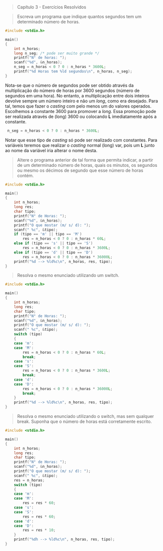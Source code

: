 > Capítulo 3 - Exercícios Resolvidos

> Escreva um programa que indique quantos segundos tem um determinado número de horas.

```c
#include <stdio.h>

main()
{
    int n_horas;
    long n_seg; /* pode ser muito grande */
    printf("N° de horas: ");
    scanf("%d", &n_horas);
    n_seg = n_horas < 0 ? 0 : n_horas * 3600L;
    printf("%d Horas tem %ld segundos\n", n_horas, n_seg);
}
```

Nota-se que o número de segundos pode ser obtido através da multiplicação do número de horas por 3600 segundos (número de segundos em uma hora). No entanto, a multiplicação entre dois inteiros devolve sempre um número inteiro e não um _long_, como era desejado. Para tal, temos que fazer o _casting_ com pelo menos um do valores operados.
Escolhemos a constante 3600 para promover a _long_. Essa promoção pode ser realizada através de (long) 3600 ou colocando **L** imediatamente após a constante.

```c
 n_seg = n_horas < 0 ? 0 : n_horas * 3600L;
```

Notar que esse tipo de _casting_ só pode ser realizado com constantes. Para variáveis teremos que realizar o _casting_ normal (long) var, pois um **L** junto ao nome da variável iria alterar o nome desta.

> Altere o programa anterior de tal forma que permita indicar, a partir de um determinado número de horas, quais os minutos, os segundos ou mesmo os décimos de segundo que esse número de horas contém.

```c
#include <stdio.h>

main()
{
    int n_horas;
    long res;
    char tipo;
    printf("N° de Horas: ");
    scanf("%d", &n_horas);
    printf("O que mostar (m/ s/ d): ");
    scanf(" %c", &tipo);
    if (tipo == 'm' || tipo == 'M')
        res = n_horas < 0 ? 0 : n_horas * 60L;
    else if (tipo == 's' || tipo == 'S')
        res = n_horas < 0 ? 0 : n_horas * 3600L;
    else if (tipo == 'd' || tipo == 'D')
        res = n_horas < 0 ? 0 : n_horas * 36000L;
    printf("%d --> %ld%c\n", n_horas, res, tipo);
}
```

> Resolva o mesmo enunciado utilizando um switch.

```c
#include <stdio.h>

main()
{
    int n_horas;
    long res;
    char tipo;
    printf("N° de Horas: ");
    scanf("%d", &n_horas);
    printf("O que mostar (m/ s/ d): ");
    scanf(" %c", &tipo);
    switch (tipo)
    {
    case 'm':
    case 'M':
        res = n_horas < 0 ? 0 : n_horas * 60L;
        break;
    case 's':
    case 'S':
        res = n_horas < 0 ? 0 : n_horas * 3600L;
        break;
    case 'd':
    case 'D':
        res = n_horas < 0 ? 0 : n_horas * 36000L;
        break;
    }
    printf("%d --> %ld%c\n", n_horas, res, tipo);
}
```

> Resolva o mesmo enunciado utilizando o switch, mas sem qualquer break. Suponha que o número de horas está corretamente escrito.

```c
#include <stdio.h>

main()
{
    int n_horas;
    long res;
    char tipo;
    printf("N° de Horas: ");
    scanf("%d", &n_horas);
    printf("O que mostar (m/ s/ d): ");
    scanf(" %c", &tipo);
    res = n_horas;
    switch (tipo)
    {
    case 'm':
    case 'M':
        res = res * 60;
    case 's':
    case 'S':
        res = res * 60;
    case 'd':
    case 'D':
        res = res * 10;
    }
    printf("%dh --> %ld%c\n", n_horas, res, tipo);
}
```
